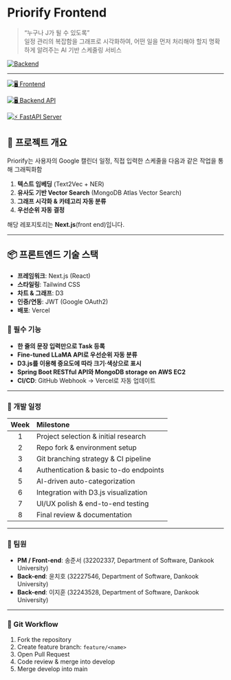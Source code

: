 # Priorify Frontend

> “누구나 J가 될 수 있도록”  
> 일정 관리의 복잡함을 그래프로 시각화하여, 어떤 일을 먼저 처리해야 할지 명확하게 알려주는 AI 기반 스케줄링 서비스

[![Backend](https://img.shields.io/badge/service-frontend-green)]()



---

[![🖥️ Frontend](https://img.shields.io/badge/Frontend-Next.js-151515?style=for-the-badge&logo=next.js&logoColor=white)](https://github.com/JunSeo99/priorify-backend-frontend)

[![🖥️ Backend API](https://img.shields.io/badge/API-SpringBoot-6DB33F?style=for-the-badge&logo=springboot&logoColor=white)]([<YOUR_BACKEND_URL>](https://github.com/JunSeo99/priorify-backend-backend))

[![⚡ FastAPI Server](https://img.shields.io/badge/Backend-FastAPI-009688?style=for-the-badge&logo=fastapi&logoColor=white)](https://github.com/JunSeo99/priorify-backend-text2vec)


## 🚀 프로젝트 개요

Priorify는 사용자의 Google 캘린더 일정, 직접 입력한 스케줄을 다음과 같은 작업을 통해 그래픽화함

1. **텍스트 임베딩** (Text2Vec + NER)  
2. **유사도 기반 Vector Search** (MongoDB Atlas Vector Search)  
3. **그래프 시각화 & 카테고리 자동 분류**  
4. **우선순위 자동 결정**  

해당 레포지토리는 **Next.js**(front end)입니다.

---

## 📦 프론트엔드 기술 스택

- **프레임워크**: Next.js (React)  
- **스타일링**: Tailwind CSS  
- **차트 & 그래프**: D3  
- **인증/연동**: JWT (Google OAuth2)  
- **배포**: Vercel

### 🚀 필수 기능

* **한 줄의 문장 입력만으로 Task 등록**
* **Fine-tuned LLaMA API로 우선순위 자동 분류**
* **D3.js를 이용해 중요도에 따라 크기·색상으로 표시**
* **Spring Boot RESTful API와 MongoDB storage on AWS EC2**
* **CI/CD**: GitHub Webhook -> Vercel로 자동 업데이트

---

### 📆 개발 일정

| Week | Milestone                              |
| :--: | :------------------------------------- |
|   1  | Project selection & initial research   |
|   2  | Repo fork & environment setup          |
|   3  | Git branching strategy & CI pipeline   |
|   4  | Authentication & basic to-do endpoints |
|   5  | AI-driven auto-categorization          |
|   6  | Integration with D3.js visualization   |
|   7  | UI/UX polish & end-to-end testing      |
|   8  | Final review & documentation           |

---

### 👥 팀원

* **PM / Front-end**: 송준서 (32202337, Department of Software, Dankook University)
* **Back-end**: 윤치호 (32227546, Department of Software, Dankook University)
* **Back-end**: 이지훈 (32243528, Department of Software, Dankook University)

---

### 🚦 Git Workflow

1. Fork the repository
2. Create feature branch: `feature/<name>`
3. Open Pull Request
4. Code review & merge into develop
5. Merge develop into main
